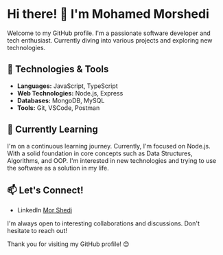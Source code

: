# Hi there! 👋 I'm Mohamed Morshedi

Welcome to my GitHub profile. I'm a passionate software developer and tech enthusiast. Currently diving into various projects and exploring new technologies.

## 🔧 Technologies & Tools

- **Languages:** JavaScript, TypeScript
- **Web Technologies:** Node.js, Express
- **Databases:** MongoDB, MySQL
- **Tools:** Git, VSCode, Postman

## 🌱 Currently Learning

I'm on a continuous learning journey. Currently, I'm focused on Node.js. With a solid foundation in core concepts such as Data Structures, Algorithms, and OOP. I'm interested in new technologies and trying to use the software as a solution in my life.

## 📫 Let's Connect!

- LinkedIn [Mor Shedi](https://www.linkedin.com/in/mohamed-morshedi-89b2ab262/)

I'm always open to interesting collaborations and discussions. Don't hesitate to reach out!

Thank you for visiting my GitHub profile! 😊

